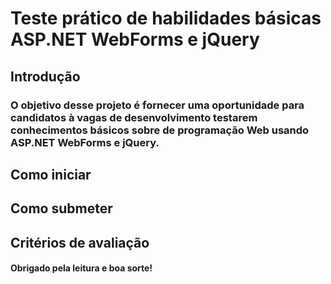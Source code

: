 # Teste prático de habilidades básicas ASP.NET WebForms e jQuery

## Introdução

### O objetivo desse projeto é fornecer uma oportunidade para candidatos à vagas de desenvolvimento testarem conhecimentos básicos sobre de programação Web usando ASP.NET WebForms e jQuery.

## Como iniciar

## Como submeter

## Critérios de avaliação



#### Obrigado pela leitura e boa sorte!
